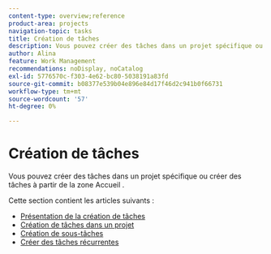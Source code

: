 ```yaml
---
content-type: overview;reference
product-area: projects
navigation-topic: tasks
title: Création de tâches
description: Vous pouvez créer des tâches dans un projet spécifique ou créer des tâches à partir de la zone Accueil .
author: Alina
feature: Work Management
recommendations: noDisplay, noCatalog
exl-id: 5776570c-f303-4e62-bc80-5038191a83fd
source-git-commit: b08377e539b04e896e84d17f46d2c941b0f66731
workflow-type: tm+mt
source-wordcount: '57'
ht-degree: 0%

---
```


# Création de tâches

Vous pouvez créer des tâches dans un projet spécifique ou créer des tâches à partir de la zone Accueil .

Cette section contient les articles suivants :

* [Présentation de la création de tâches](../../../manage-work/tasks/create-tasks/create-tasks-overview.md)
* [Création de tâches dans un projet](../../../manage-work/tasks/create-tasks/create-tasks-in-project.md)
* [Création de sous-tâches](../../../manage-work/tasks/create-tasks/create-subtasks.md)
* [Créer des tâches récurrentes](../../../manage-work/tasks/create-tasks/create-recurring-tasks.md)
